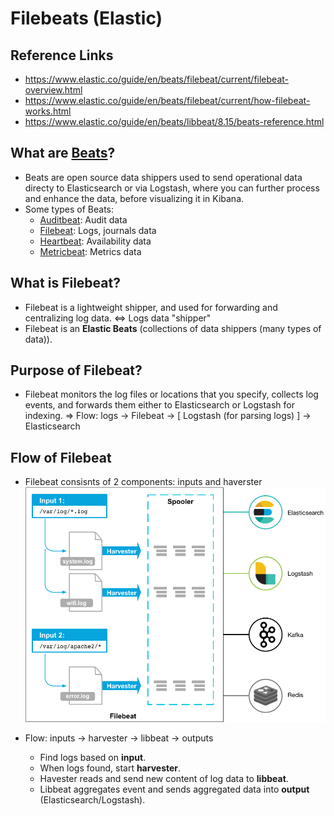 # Filebeats (Elastic)

## Reference Links
- https://www.elastic.co/guide/en/beats/filebeat/current/filebeat-overview.html
- https://www.elastic.co/guide/en/beats/filebeat/current/how-filebeat-works.html
- https://www.elastic.co/guide/en/beats/libbeat/8.15/beats-reference.html

## What are [Beats](https://www.elastic.co/guide/en/beats/libbeat/8.15/beats-reference.html)?
- Beats are open source data shippers used to send operational data directy to Elasticsearch or via Logstash, where you can further process and enhance the data, before visualizing it in Kibana.
- Some types of Beats:
  - [Auditbeat](https://www.elastic.co/products/beats/auditbeat): Audit data
  - [Filebeat](https://www.elastic.co/products/beats/filebeat): Logs, journals data
  - [Heartbeat](https://www.elastic.co/products/beats/heartbeat): Availability data
  - [Metricbeat](https://www.elastic.co/products/beats/metricbeat): Metrics data

## What is Filebeat?
- Filebeat is a lightweight shipper, and used for forwarding and centralizing log data. <=> Logs data "shipper"
- Filebeat is an **Elastic Beats** (collections of data shippers (many types of data)).

## Purpose of Filebeat?
- Filebeat monitors the log files or locations that you specify, collects log events, and forwards them either to Elasticsearch or Logstash for indexing.
=> Flow: logs -> Filebeat -> [ Logstash (for parsing logs) ] -> Elasticsearch

## Flow of Filebeat
- Filebeat consisnts of 2 components: inputs and haverster
![screenshot](./img/filebeat_1.png)

- Flow: inputs -> harvester -> libbeat -> outputs
  - Find logs based on **input**.
  - When logs found, start **harvester**.
  - Havester reads and send new content of log data to **libbeat**.
  - Libbeat aggregates event and sends aggregated data into **output** (Elasticsearch/Logstash).
